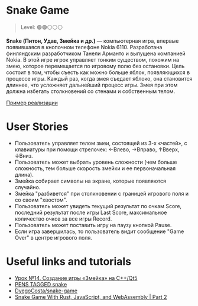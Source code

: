 # Snake Game 

> Level: 🟢🟢⚪️⚪️⚪️

**Snake (Питон, Удав, Змейка и др.)** — компьютерная игра, впервые появившаяся в кнопочном телефоне Nokia 6110. Разработана финляндским разработчиком Танели Арманто и выпущена компанией Nokia. В этой игре игрок управляет тонким существом, похожим на змею, которое перемещается по игровому полю без остановки. Цель состоит в том, чтобы съесть как можно больше яблок, появляющихся в процессе игры. Каждый раз, когда змея съедает яблоко, она становится длиннее, что усложняет дальнейший процесс игры. Змея при этом должна избегать столкновений со стенами и собственным телом.

[Пример реализации](https://rodrilima.github.io/js-snake-game/)

# User Stories

- Пользователь управляет телом змеи, состоящей из 3-х «частей», с клавиатуры при помощи стрелочек: ←Влево, →Вправо, ↑Вверх, ↓Вниз. 
- Пользователь может выбрать уровень сложности (чем больше сложность, тем больше скорость змейки и ее первоначальная длина).
- Змейка собирает символы на экране, которые появляются случайно.
- Змейка "разбивется" при столкновении с границей игрового поля и со своим "хвостом".
- Пользователь может увидеть текущий результат по очкам Score, последний результат после игры Last Score, максимальное количество очков за все игры Record.
- Пользователь может поставить игру на паузу кнопкой Pause.
- Если игра завершилась, то пользователь видит сообщение "Game Over" в центре игрового поля.

# Useful links and tutorials

- [Урок №14. Создание игры «Змейка» на C++/Qt5](https://ravesli.com/urok-14-sozdaem-igru-zmejka-v-qt5/)
- [PENS TAGGED snake](https://codepen.io/tag/snake)
- [DyegoCosta/snake-game](https://github.com/DyegoCosta/snake-game)
- [Snake Game With Rust, JavaScript, and WebAssembly | Part 2](https://medium.com/swlh/snake-game-with-rust-javascript-and-webassembly-part-2-9d729b87c186)
